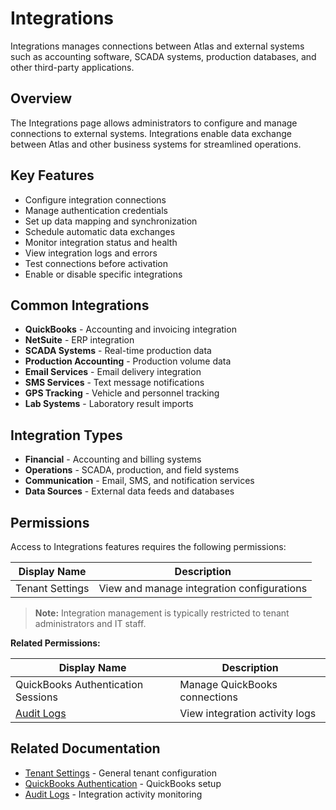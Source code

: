 # Integrations

Integrations manages connections between Atlas and external systems such as accounting software, SCADA systems, production databases, and other third-party applications.

## Overview

The Integrations page allows administrators to configure and manage connections to external systems. Integrations enable data exchange between Atlas and other business systems for streamlined operations.

## Key Features

* Configure integration connections
* Manage authentication credentials
* Set up data mapping and synchronization
* Schedule automatic data exchanges
* Monitor integration status and health
* View integration logs and errors
* Test connections before activation
* Enable or disable specific integrations

## Common Integrations

* **QuickBooks** - Accounting and invoicing integration
* **NetSuite** - ERP integration
* **SCADA Systems** - Real-time production data
* **Production Accounting** - Production volume data
* **Email Services** - Email delivery integration
* **SMS Services** - Text message notifications
* **GPS Tracking** - Vehicle and personnel tracking
* **Lab Systems** - Laboratory result imports

## Integration Types

* **Financial** - Accounting and billing systems
* **Operations** - SCADA, production, and field systems
* **Communication** - Email, SMS, and notification services
* **Data Sources** - External data feeds and databases

## Permissions

Access to Integrations features requires the following permissions:

| Display Name | Description |
|--------------|-------------|
| Tenant Settings | View and manage integration configurations |

> **Note:** Integration management is typically restricted to tenant administrators and IT staff.

**Related Permissions:**

| Display Name | Description |
|--------------|-------------|
| QuickBooks Authentication Sessions | Manage QuickBooks connections |
| [Audit Logs](AuditLogs.md) | View integration activity logs |

## Related Documentation

* [Tenant Settings](../Web/admin/settings.md) - General tenant configuration
* [QuickBooks Authentication](QBAuthenticationSessions.md) - QuickBooks setup
* [Audit Logs](AuditLogs.md) - Integration activity monitoring

